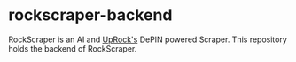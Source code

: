 # rockscraper-backend

RockScraper is an AI and [UpRock's](https://uprock.com/) DePIN powered Scraper. This repository holds the backend of RockScraper.
